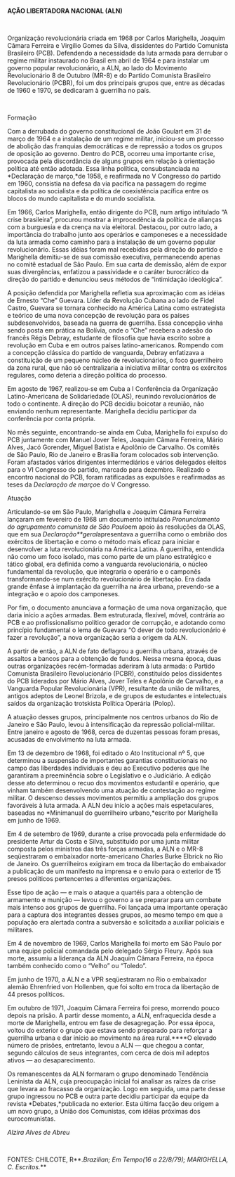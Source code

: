 **AÇÃO LIBERTADORA NACIONAL (ALN)**

 

Organização revolucionária criada em 1968 por Carlos Marighella, Joaquim
Câmara Ferreira e Virgílio Gomes da Silva, dissidentes do Partido
Comunista Brasileiro (PCB). Defendendo a necessidade da luta armada para
derrubar o regime militar instaurado no Brasil em abril de 1964 e para
instalar um governo popular revolucionário, a ALN, ao lado do Movimento
Revolucionário 8 de Outubro (MR-8) e do Partido Comunista Brasileiro
Revolucionário (PCBR), foi um dos principais grupos que, entre as
décadas de 1960 e 1970, se dedicaram à guerrilha no país.

 

Formação

Com a derrubada do governo constitucional de João Goulart em 31 de março
de 1964 e a instalação de um regime militar, iniciou-se um processo de
abolição das franquias democráticas e de repressão a todos os grupos de
oposição ao governo. Dentro do PCB, ocorreu uma importante crise,
provocada pela discordância de alguns grupos em relação à orientação
política até então adotada. Essa linha política, consubstanciada na
*Declaração de março,*de 1958, e reafirmada no V Congresso do partido em
1960, consistia na defesa da via pacífica na passagem do regime
capitalista ao socialista e da política de coexistência pacífica entre
os blocos do mundo capitalista e do mundo socialista.

Em 1966, Carlos Marighella, então dirigente do PCB, num artigo
intitulado “A crise brasileira”, procurou mostrar a improcedência da
política de alianças com a burguesia e da crença na via eleitoral.
Destacou, por outro lado, a importância do trabalho junto aos operários
e camponeses e a necessidade da luta armada como caminho para a
instalação de um governo popular revolucionário. Essas idéias foram mal
recebidas pela direção do partido e Marighella demitiu-se de sua
comissão executiva, permanecendo apenas no comitê estadual de São Paulo.
Em sua carta de demissão, além de expor suas divergências, enfatizou a
passividade e o caráter burocrático da direção do partido e denunciou
seus métodos de “intimidação ideológica”.

A posição defendida por Marighella refletia sua aproximação com as
idéias de Ernesto “Che” Guevara. Líder da Revolução Cubana ao lado de
Fidel Castro, Guevara se tornara conhecido na América Latina como
estrategista e teórico de uma nova concepção de revolução para os países
subdesenvolvidos, baseada na guerra de guerrilha. Essa concepção vinha
sendo posta em prática na Bolívia, onde o “Che” recebera a adesão do
francês Régis Debray, estudante de filosofia que havia escrito sobre a
revolução em Cuba e em outros países latino-americanos. Rompendo com a
concepção clássica do partido de vanguarda, Debray enfatizava a
constituição de um pequeno núcleo de revolucionários, o foco
guerrilheiro da zona rural, que não só centralizaria a iniciativa
militar contra os exércitos regulares, como deteria a direção política
do processo.

Em agosto de 1967, realizou-se em Cuba a I Conferência da Organização
Latino-Americana de Solidariedade (OLAS), reunindo revolucionários de
todo o continente. A direção do PCB decidiu boicotar a reunião, não
enviando nenhum representante. Marighella decidiu participar da
conferência por conta própria.

No mês seguinte, encontrando-se ainda em Cuba, Marighella foi expulso do
PCB juntamente com Manuel Jover Teles, Joaquim Câmara Ferreira, Mário
Alves, Jacó Gorender, Miguel Batista e Apolônio de Carvalho. Os comitês
de São Paulo, Rio de Janeiro e Brasília foram colocados sob intervenção.
Foram afastados vários dirigentes intermediários e vários delegados
eleitos para o VI Congresso do partido, marcado para dezembro. Realizado
o encontro nacional do PCB, foram ratificadas as expulsões e reafirmadas
as teses da *Declaração* *de março*e do V Congresso.

Atuação

Articulando-se em São Paulo, Marighella e Joaquim Câmara Ferreira
lançaram em fevereiro de 1968 um documento intitulado *Pronunciamento do
agrupamento comunista de* *São Paulo*em apoio às resoluções da OLAS, que
em sua *Declaração**geral*apresentava a guerrilha como o embrião dos
exércitos de libertação e como o método mais eficaz para iniciar e
desenvolver a luta revolucionária na América Latina. A guerrilha,
entendida não como um foco isolado, mas como parte de um plano
estratégico e tático global, era definida como a vanguarda
revolucionária, o núcleo fundamental da revolução, que integraria o
operário e o camponês transformando-se num exército revolucionário de
libertação. Era dada grande ênfase à implantação da guerrilha na área
urbana, prevendo-se a integração e o apoio dos camponeses.

Por fim, o documento anunciava a formação de uma nova organização, que
daria início a ações armadas. Bem estruturada, flexível, móvel,
contrária ao PCB e ao profissionalismo político gerador de corrupção, e
adotando como princípio fundamental o lema de Guevara “O dever de todo
revolucionário é fazer a revolução”, a nova organização seria a origem
da ALN.

A partir de então, a ALN de fato deflagrou a guerrilha urbana, através
de assaltos a bancos para a obtenção de fundos. Nessa mesma época, duas
outras organizações recém-formadas aderiram à luta armada: o Partido
Comunista Brasileiro Revolucionário (PCBR), constituído pelos
dissidentes do PCB liderados por Mário Alves, Jover Teles e Apolônio de
Carvalho, e a Vanguarda Popular Revolucionária (VPR), resultante da
união de militares, antigos adeptos de Leonel Brizola, e de grupos de
estudantes e intelectuais saídos da organização trotskista Política
Operária (Polop).

A atuação desses grupos, principalmente nos centros urbanos do Rio de
Janeiro e São Paulo, levou à intensificação da repressão
policial-militar. Entre janeiro e agosto de 1968, cerca de duzentas
pessoas foram presas, acusadas de envolvimento na luta armada.

Em 13 de dezembro de 1968, foi editado o Ato Institucional nº 5, que
determinou a suspensão de importantes garantias constitucionais no campo
das liberdades individuais e deu ao Executivo poderes que lhe garantiram
a preeminência sobre o Legislativo e o Judiciário. A edição desse ato
determinou o recuo dos movimentos estudantil e operário, que vinham
também desenvolvendo uma atuação de contestação ao regime militar. O
descenso desses movimentos permitiu a ampliação dos grupos favoráveis à
luta armada. A ALN deu início a ações mais espetaculares, baseadas no
*Minimanual do guerrilheiro urbano,*escrito por Marighella em junho de
1969.

Em 4 de setembro de 1969, durante a crise provocada pela enfermidade do
presidente Artur da Costa e Silva, substituído por uma junta militar
composta pelos ministros das três forças armadas, a ALN e o MR-8
seqüestraram o embaixador norte-americano Charles Burke Elbrick no Rio
de Janeiro. Os guerrilheiros exigiram em troca da libertação do
embaixador a publicação de um manifesto na imprensa e o envio para o
exterior de 15 presos políticos pertencentes a diferentes organizações.

Esse tipo de ação — e mais o ataque a quartéis para a obtenção de
armamento e munição — levou o governo a se preparar para um combate mais
intenso aos grupos de guerrilha. Foi lançada uma importante operação
para a captura dos integrantes desses grupos, ao mesmo tempo em que a
população era alertada contra a subversão e solicitada a auxiliar
policiais e militares.

Em 4 de novembro de 1969, Carlos Marighella foi morto em São Paulo por
uma equipe policial comandada pelo delegado Sérgio Fleury. Após sua
morte, assumiu a liderança da ALN Joaquim Câmara Ferreira, na época
também conhecido como o “Velho” ou “Toledo”.

Em junho de 1970, a ALN e a VPR seqüestraram no Rio o embaixador alemão
Ehrenfried von Hollenben, que foi solto em troca da libertação de 44
presos políticos.

Em outubro de 1971, Joaquim Câmara Ferreira foi preso, morrendo pouco
depois na prisão. A partir desse momento, a ALN, enfraquecida desde a
morte de Marighella, entrou em fase de desagregação. Por essa época,
voltou do exterior o grupo que estava sendo preparado para reforçar a
guerrilha urbana e dar início ao movimento na área rural.****O elevado
número de prisões, entretanto, levou a ALN — que chegou a contar,
segundo cálculos de seus integrantes, com cerca de dois mil adeptos
ativos — ao desaparecimento.

Os remanescentes da ALN formaram o grupo denominado Tendência Leninista
da ALN, cuja preocupação inicial foi analisar as raízes da crise que
levara ao fracasso da organização. Logo em seguida, uma parte desse
grupo ingressou no PCB e outra parte decidiu participar da equipe da
revista *Debates,*publicada no exterior. Esta última facção deu origem a
um novo grupo, a União dos Comunistas, com idéias próximas dos
eurocomunistas.

*Alzira Alves de Abreu*

 

FONTES: CHILCOTE, R**.***Brazilian; Em* *Tempo*(16 a 22/8/79);
MARIGHELLA, C. *Escritos**.***

 
